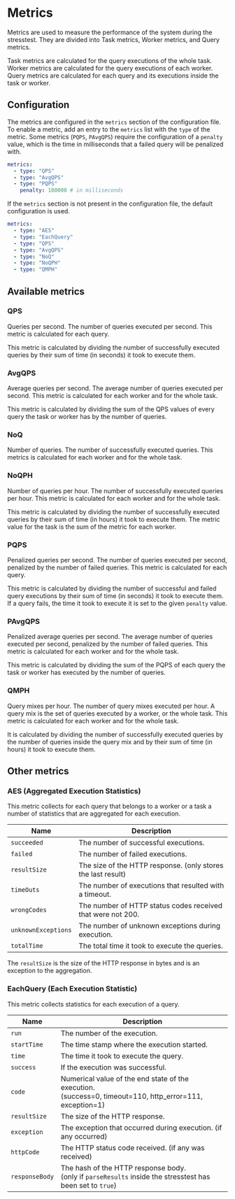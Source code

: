 # Metrics

Metrics are used to measure the performance of the system during the stresstest.
They are divided into Task metrics, Worker metrics, and Query metrics.

Task metrics are calculated for the query executions of the whole task.
Worker metrics are calculated for the query executions of each worker.
Query metrics are calculated for each query and its executions inside the task or worker.

## Configuration

The metrics are configured in the `metrics` section of the configuration file.
To enable a metric, add an entry to the `metrics` list with the `type` of the metric.
Some metrics (`PQPS`, `PAvgQPS`) require the configuration of a `penalty` value,
which is the time in milliseconds that a failed query will be penalized with.

```yaml
metrics:
  - type: "QPS"
  - type: "AvgQPS"
  - type: "PQPS"
    penalty: 180000 # in milliseconds
```

If the `metrics` section is not present in the configuration file, the default configuration is used.

```yaml
metrics:
  - type: "AES"
  - type: "EachQuery"
  - type: "QPS"
  - type: "AvgQPS"
  - type: "NoQ"
  - type: "NoQPH"
  - type: "QMPH"
```

## Available metrics

### QPS
Queries per second.
The number of queries executed per second.
This metric is calculated for each query.

This metric is calculated by dividing the number of successfully executed queries 
by their sum of time (in seconds) it took to execute them.

### AvgQPS
Average queries per second. 
The average number of queries executed per second.
This metric is calculated for each worker and for the whole task.

This metric is calculated by dividing the sum of the QPS values of every query the task or worker 
has by the number of queries.

### NoQ
Number of queries.
The number of successfully executed queries.
This metrics is calculated for each worker and for the whole task.

### NoQPH
Number of queries per hour.
The number of successfully executed queries per hour.
This metric is calculated for each worker and for the whole task.

This metric is calculated by dividing the number of successfully executed queries
by their sum of time (in hours) it took to execute them.
The metric value for the task is the sum of the metric for each worker.

### PQPS
Penalized queries per second.
The number of queries executed per second, penalized by the number of failed queries.
This metric is calculated for each query.

This metric is calculated by dividing the number of successful and failed query executions 
by their sum of time (in seconds) it took to execute them. 
If a query fails, the time it took to execute it is set to the given `penalty` value.

### PAvgQPS
Penalized average queries per second.
The average number of queries executed per second, penalized by the number of failed queries.
This metric is calculated for each worker and for the whole task.

This metric is calculated by dividing the sum of the PQPS of each query the task or worker
has executed by the number of queries.

### QMPH
Query mixes per hour.
The number of query mixes executed per hour.
A query mix is the set of queries executed by a worker, or the whole task.
This metric is calculated for each worker and for the whole task.

It is calculated by dividing the number of successfully executed queries by the number of queries inside the query mix
and by their sum of time (in hours) it took to execute them.

## Other metrics

### AES (Aggregated Execution Statistics)
This metric collects for each query that belongs to a worker or a task a number of statistics
that are aggregated for each execution.

| Name                | Description                                                  |
|---------------------|--------------------------------------------------------------|
| `succeeded`         | The number of successful executions.                         |
| `failed`            | The number of failed executions.                             |
| `resultSize`        | The size of the HTTP response. (only stores the last result) |
| `timeOuts`          | The number of executions that resulted with a timeout.       |
| `wrongCodes`        | The number of HTTP status codes received that were not 200.  |
| `unknownExceptions` | The number of unknown exceptions during execution.           |
| `totalTime`         | The total time it took to execute the queries.               |

The `resultSize` is the size of the HTTP response in bytes and is an exception to the aggregation.

### EachQuery (Each Execution Statistic)
This metric collects statistics for each execution of a query. 

| Name           | Description                                                                                                    |
|----------------|----------------------------------------------------------------------------------------------------------------|
| `run`          | The number of the execution.                                                                                   |
| `startTime`    | The time stamp where the execution started.                                                                    |
| `time`         | The time it took to execute the query.                                                                         |
| `success`      | If the execution was successful.                                                                               |
| `code`         | Numerical value of the end state of the execution.<br/> (success=0, timeout=110, http_error=111, exception=1)  |
| `resultSize`   | The size of the HTTP response.                                                                                 |
| `exception`    | The exception that occurred during execution. (if any occurred)                                                |
| `httpCode`     | The HTTP status code received. (if any was received)                                                           |
| `responseBody` | The hash of the HTTP response body. <br/>(only if `parseResults` inside the stresstest has been set to `true`) |
